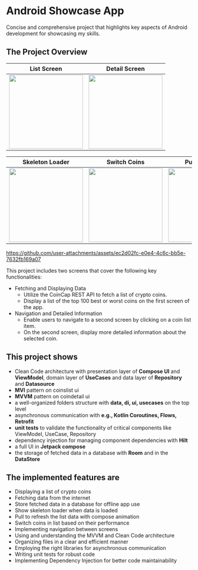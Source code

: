 # Android Showcase App

Concise and comprehensive project that highlights key aspects of Android development for showcasing my skills.

## The Project Overview

| List Screen |  Detail Screen |
| --- |  --- | 
| <img src="https://github.com/user-attachments/assets/875bb5f8-3851-45ec-9464-131dc01d2d1d" width="200"> |  <img src="https://github.com/user-attachments/assets/7103f2e0-225a-4677-9568-979bad86cfda" width="200"> | 

| Skeleton Loader | Switch Coins | Pull to refresh |
| --- |  --- |  --- |  
| <img src="https://github.com/user-attachments/assets/56961511-e576-45cc-9248-48c4be162612" width="200"> |  <img src="https://github.com/user-attachments/assets/ceef7a58-6b93-45e8-9a18-1f6e78516b0c" width="200"> |  <img src="https://github.com/user-attachments/assets/8f678d94-8cf6-49f9-8f99-61e4092a08b7" width="200"> |

https://github.com/user-attachments/assets/ec2d02fc-e0e4-4c6c-bb5e-7632fb169a07

This project includes two screens that cover the following key functionalities:

* Fetching and Displaying Data
  * Utilize the CoinCap REST API to fetch a list of crypto coins.
  * Display a list of the top 100 best or worst coins on the first screen of the app.
* Navigation and Detailed Information
  * Enable users to navigate to a second screen by clicking on a coin list item.
  * On the second screen, display more detailed information about the selected coin.

## This project shows

* Clean Code architecture with presentation layer of **Compose UI** and **ViewModel**, domain layer of **UseCases** and data layer of **Repository** and **Datasource**
* **MVI** pattern on coinslist ui
* **MVVM** pattern on coindetail ui
* a well-organized folders structure with **data, di, ui, usecases** on the top level
* asynchronous communication with **e.g., Kotlin Coroutines, Flows, Retrofit**
* **unit tests** to validate the functionality of critical components like ViewModel, UseCase, Repository
* dependency injection for managing component dependencies with **Hilt**
* a full UI in **Jetpack compose**
* the storage of fetched data in a database with **Room** and in the **DataStore**

## The implemented features are

* Displaying a list of crypto coins
* Fetching data from the internet
* Store fetched data in a database for offline app use
* Show skeleton loader when data is loaded
* Pull to refresh the list data with compose animation
* Switch coins in list based on their performance
* Implementing navigation between screens
* Using and understanding the MVVM and Clean Code architecture
* Organizing files in a clear and efficient manner
* Employing the right libraries for asynchronous communication
* Writing unit tests for robust code
* Implementing Dependency Injection for better code maintainability
